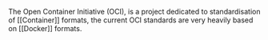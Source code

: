 The Open Container Initiative (OCI), is a project dedicated to standardisation of [[Container]] formats, the current OCI standards are very heavily based on [[Docker]] formats.